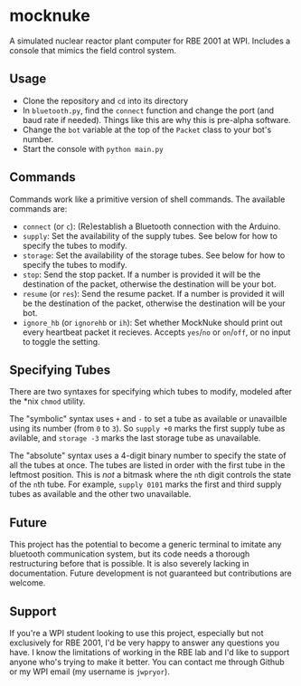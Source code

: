 mocknuke
========

A simulated nuclear reactor plant computer for RBE 2001 at WPI. Includes a console that mimics the field control system.

Usage
-----

* Clone the repository and `cd` into its directory
* In `bluetooth.py`, find the `connect` function and change the port (and baud rate if needed). Things like this are why this is pre-alpha software.
* Change the `bot` variable at the top of the `Packet` class to your bot's number.
* Start the console with `python main.py`

Commands
--------

Commands work like a primitive version of shell commands. The available commands are:

* `connect` (or `c`): (Re)establish a Bluetooth connection with the Arduino.
* `supply`: Set the availability of the supply tubes. See below for how to specify the tubes to modify.
* `storage`: Set the availability of the storage tubes. See below for how to specify the tubes to modify.
* `stop`: Send the stop packet. If a number is provided it will be the destination of the packet, otherwise the destination will be your bot.
* `resume` (or `res`): Send the resume packet. If a number is provided it will be the destination of the packet, otherwise the destination will be your bot.
* `ignore_hb` (or `ignorehb` or `ih`): Set whether MockNuke should print out every heartbeat packet it recieves. Accepts `yes`/`no` or `on`/`off`, or no input to toggle the setting.

Specifying Tubes
----------------

There are two syntaxes for specifying which tubes to modify, modeled after the *nix `chmod` utility. 

The "symbolic" syntax uses `+` and `-` to set a tube as available or unavailble using its number (from `0` to `3`). So `supply +0` marks the first supply tube as avilable, and `storage -3` marks the last storage tube as unavailable.

The "absolute" syntax uses a 4-digit binary number to specify the state of all the tubes at once. The tubes are listed in order with the first tube in the leftmost position. This is _not_ a bitmask where the `n`th digit controls the state of the `n`th tube. For example, `supply 0101` marks the first and third supply tubes as available and the other two unavailable.

Future
------

This project has the potential to become a generic terminal to imitate any bluetooth communication system, but its code needs a thorough restructuring before that is possible. It is also severely lacking in documentation. Future development is not guaranteed but contributions are welcome.

Support
-------

If you're a WPI student looking to use this project, especially but not exclusively for RBE 2001, I'd be very happy to answer any questions you have. I know the limitations of working in the RBE lab and I'd like to support anyone who's trying to make it better. You can contact me through Github or my WPI email (my username is `jwpryor`).
